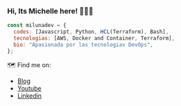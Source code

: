 ### Hi, Its Michelle here! 👋👩‍💻


```js
const milunadev = {
  codes: [Javascript, Python, HCL(Terraform), Bash],
  tecnologias: [AWS, Docker and Container, Terraform],
  bio: "Apasionada por las tecnologias DevOps",
};
```

🗺️ Find me on: 
- [Blog](https://miluna.dev)
- [Youtube](https://www.youtube.com/channel/UCzN7viDUgjFVpeInkyQymwA)
- [Linkedin](https://www.linkedin.com/in/michelle-luna-alama-246176121)

<!--
**milunadev/milunadev** is a ✨ _special_ ✨ repository because its `README.md` (this file) appears on your GitHub profile.

Here are some ideas to get you started:

- 🔭 I’m currently working on ...
- 🌱 I’m currently learning ...
- 👯 I’m looking to collaborate on ...
- 🤔 I’m looking for help with ...
- 💬 Ask me about ...
- 📫 How to reach me: ...
- 😄 Pronouns: ...
- ⚡ Fun fact: ...
-->
